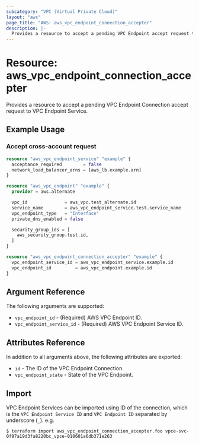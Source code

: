```yaml
---
subcategory: "VPC (Virtual Private Cloud)"
layout: "aws"
page_title: "AWS: aws_vpc_endpoint_connection_accepter"
description: |-
  Provides a resource to accept a pending VPC Endpoint accept request to VPC Endpoint Service.
---
```


# Resource: aws_vpc_endpoint_connection_accepter

Provides a resource to accept a pending VPC Endpoint Connection accept request to VPC Endpoint Service.

## Example Usage

### Accept cross-account request

```terraform
resource "aws_vpc_endpoint_service" "example" {
  acceptance_required        = false
  network_load_balancer_arns = [aws_lb.example.arn]
}

resource "aws_vpc_endpoint" "example" {
  provider = aws.alternate

  vpc_id              = aws_vpc.test_alternate.id
  service_name        = aws_vpc_endpoint_service.test.service_name
  vpc_endpoint_type   = "Interface"
  private_dns_enabled = false

  security_group_ids = [
    aws_security_group.test.id,
  ]
}

resource "aws_vpc_endpoint_connection_accepter" "example" {
  vpc_endpoint_service_id = aws_vpc_endpoint_service.example.id
  vpc_endpoint_id         = aws_vpc_endpoint.example.id
}
```

## Argument Reference

The following arguments are supported:

* `vpc_endpoint_id` - (Required) AWS VPC Endpoint ID.
* `vpc_endpoint_service_id` - (Required) AWS VPC Endpoint Service ID.

## Attributes Reference

In addition to all arguments above, the following attributes are exported:

* `id` - The ID of the VPC Endpoint Connection.
* `vpc_endpoint_state` - State of the VPC Endpoint.

## Import

VPC Endpoint Services can be imported using ID of the connection, which is the `VPC Endpoint Service ID` and `VPC Endpoint ID` separated by underscore (`_`). e.g.

```
$ terraform import aws_vpc_endpoint_connection_accepter.foo vpce-svc-0f97a19d3fa8220bc_vpce-010601a6db371e263
```
